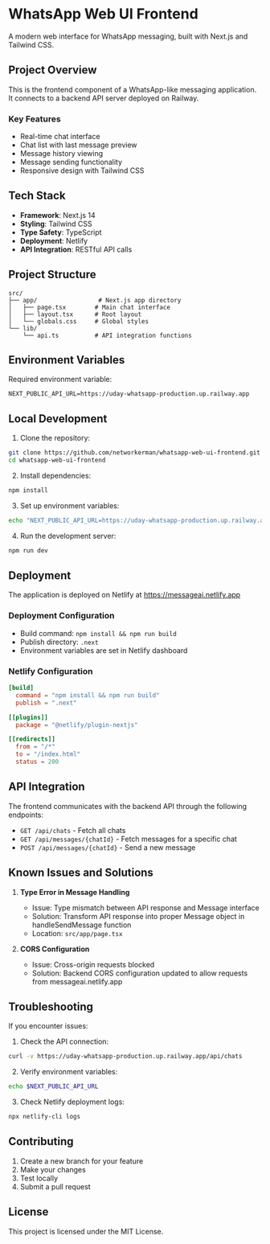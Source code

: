 # WhatsApp Web UI Frontend

A modern web interface for WhatsApp messaging, built with Next.js and Tailwind CSS.

## Project Overview

This is the frontend component of a WhatsApp-like messaging application. It connects to a backend API server deployed on Railway.

### Key Features
- Real-time chat interface
- Chat list with last message preview
- Message history viewing
- Message sending functionality
- Responsive design with Tailwind CSS

## Tech Stack
- **Framework**: Next.js 14
- **Styling**: Tailwind CSS
- **Type Safety**: TypeScript
- **Deployment**: Netlify
- **API Integration**: RESTful API calls

## Project Structure
```
src/
├── app/                 # Next.js app directory
│   ├── page.tsx        # Main chat interface
│   ├── layout.tsx      # Root layout
│   └── globals.css     # Global styles
└── lib/
    └── api.ts          # API integration functions
```

## Environment Variables
Required environment variable:
```
NEXT_PUBLIC_API_URL=https://uday-whatsapp-production.up.railway.app
```

## Local Development

1. Clone the repository:
```bash
git clone https://github.com/networkerman/whatsapp-web-ui-frontend.git
cd whatsapp-web-ui-frontend
```

2. Install dependencies:
```bash
npm install
```

3. Set up environment variables:
```bash
echo "NEXT_PUBLIC_API_URL=https://uday-whatsapp-production.up.railway.app" > .env.local
```

4. Run the development server:
```bash
npm run dev
```

## Deployment

The application is deployed on Netlify at https://messageai.netlify.app

### Deployment Configuration
- Build command: `npm install && npm run build`
- Publish directory: `.next`
- Environment variables are set in Netlify dashboard

### Netlify Configuration
```toml
[build]
  command = "npm install && npm run build"
  publish = ".next"

[[plugins]]
  package = "@netlify/plugin-nextjs"

[[redirects]]
  from = "/*"
  to = "/index.html"
  status = 200
```

## API Integration

The frontend communicates with the backend API through the following endpoints:

- `GET /api/chats` - Fetch all chats
- `GET /api/messages/{chatId}` - Fetch messages for a specific chat
- `POST /api/messages/{chatId}` - Send a new message

## Known Issues and Solutions

1. **Type Error in Message Handling**
   - Issue: Type mismatch between API response and Message interface
   - Solution: Transform API response into proper Message object in handleSendMessage function
   - Location: `src/app/page.tsx`

2. **CORS Configuration**
   - Issue: Cross-origin requests blocked
   - Solution: Backend CORS configuration updated to allow requests from messageai.netlify.app

## Troubleshooting

If you encounter issues:

1. Check the API connection:
```bash
curl -v https://uday-whatsapp-production.up.railway.app/api/chats
```

2. Verify environment variables:
```bash
echo $NEXT_PUBLIC_API_URL
```

3. Check Netlify deployment logs:
```bash
npx netlify-cli logs
```

## Contributing

1. Create a new branch for your feature
2. Make your changes
3. Test locally
4. Submit a pull request

## License

This project is licensed under the MIT License. 